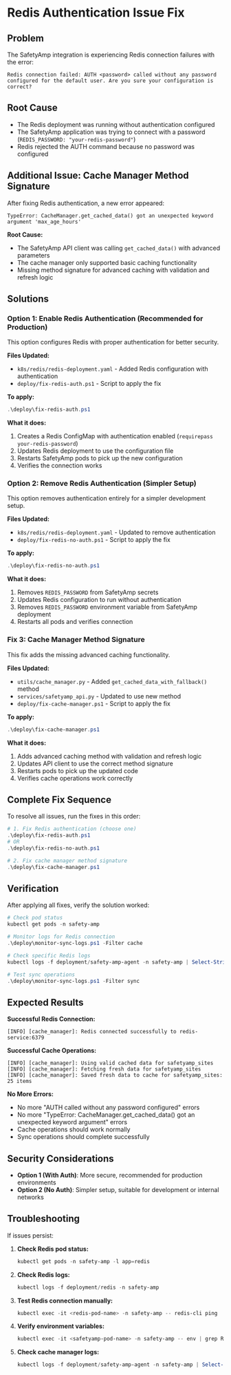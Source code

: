 # Redis Authentication Issue Fix

## Problem
The SafetyAmp integration is experiencing Redis connection failures with the error:
```
Redis connection failed: AUTH <password> called without any password configured for the default user. Are you sure your configuration is correct?
```

## Root Cause
- The Redis deployment was running without authentication configured
- The SafetyAmp application was trying to connect with a password (`REDIS_PASSWORD: "your-redis-password"`)
- Redis rejected the AUTH command because no password was configured

## Additional Issue: Cache Manager Method Signature
After fixing Redis authentication, a new error appeared:
```
TypeError: CacheManager.get_cached_data() got an unexpected keyword argument 'max_age_hours'
```

**Root Cause:**
- The SafetyAmp API client was calling `get_cached_data()` with advanced parameters
- The cache manager only supported basic caching functionality
- Missing method signature for advanced caching with validation and refresh logic

## Solutions

### Option 1: Enable Redis Authentication (Recommended for Production)
This option configures Redis with proper authentication for better security.

**Files Updated:**
- `k8s/redis/redis-deployment.yaml` - Added Redis configuration with authentication
- `deploy/fix-redis-auth.ps1` - Script to apply the fix

**To apply:**
```powershell
.\deploy\fix-redis-auth.ps1
```

**What it does:**
1. Creates a Redis ConfigMap with authentication enabled (`requirepass your-redis-password`)
2. Updates Redis deployment to use the configuration file
3. Restarts SafetyAmp pods to pick up the new configuration
4. Verifies the connection works

### Option 2: Remove Redis Authentication (Simpler Setup)
This option removes authentication entirely for a simpler development setup.

**Files Updated:**
- `k8s/redis/redis-deployment.yaml` - Updated to remove authentication
- `deploy/fix-redis-no-auth.ps1` - Script to apply the fix

**To apply:**
```powershell
.\deploy\fix-redis-no-auth.ps1
```

**What it does:**
1. Removes `REDIS_PASSWORD` from SafetyAmp secrets
2. Updates Redis configuration to run without authentication
3. Removes `REDIS_PASSWORD` environment variable from SafetyAmp deployment
4. Restarts all pods and verifies connection

### Fix 3: Cache Manager Method Signature
This fix adds the missing advanced caching functionality.

**Files Updated:**
- `utils/cache_manager.py` - Added `get_cached_data_with_fallback()` method
- `services/safetyamp_api.py` - Updated to use new method
- `deploy/fix-cache-manager.ps1` - Script to apply the fix

**To apply:**
```powershell
.\deploy\fix-cache-manager.ps1
```

**What it does:**
1. Adds advanced caching method with validation and refresh logic
2. Updates API client to use the correct method signature
3. Restarts pods to pick up the updated code
4. Verifies cache operations work correctly

## Complete Fix Sequence

To resolve all issues, run the fixes in this order:

```powershell
# 1. Fix Redis authentication (choose one)
.\deploy\fix-redis-auth.ps1
# OR
.\deploy\fix-redis-no-auth.ps1

# 2. Fix cache manager method signature
.\deploy\fix-cache-manager.ps1
```

## Verification

After applying all fixes, verify the solution worked:

```powershell
# Check pod status
kubectl get pods -n safety-amp

# Monitor logs for Redis connection
.\deploy\monitor-sync-logs.ps1 -Filter cache

# Check specific Redis logs
kubectl logs -f deployment/safety-amp-agent -n safety-amp | Select-String -Pattern "Redis|redis|cache"

# Test sync operations
.\deploy\monitor-sync-logs.ps1 -Filter sync
```

## Expected Results

**Successful Redis Connection:**
```
[INFO] [cache_manager]: Redis connected successfully to redis-service:6379
```

**Successful Cache Operations:**
```
[INFO] [cache_manager]: Using valid cached data for safetyamp_sites
[INFO] [cache_manager]: Fetching fresh data for safetyamp_sites
[INFO] [cache_manager]: Saved fresh data to cache for safetyamp_sites: 25 items
```

**No More Errors:**
- No more "AUTH <password> called without any password configured" errors
- No more "TypeError: CacheManager.get_cached_data() got an unexpected keyword argument" errors
- Cache operations should work normally
- Sync operations should complete successfully

## Security Considerations

- **Option 1 (With Auth)**: More secure, recommended for production environments
- **Option 2 (No Auth)**: Simpler setup, suitable for development or internal networks

## Troubleshooting

If issues persist:

1. **Check Redis pod status:**
   ```powershell
   kubectl get pods -n safety-amp -l app=redis
   ```

2. **Check Redis logs:**
   ```powershell
   kubectl logs -f deployment/redis -n safety-amp
   ```

3. **Test Redis connection manually:**
   ```powershell
   kubectl exec -it <redis-pod-name> -n safety-amp -- redis-cli ping
   ```

4. **Verify environment variables:**
   ```powershell
   kubectl exec -it <safetyamp-pod-name> -n safety-amp -- env | grep REDIS
   ```

5. **Check cache manager logs:**
   ```powershell
   kubectl logs -f deployment/safety-amp-agent -n safety-amp | Select-String -Pattern "cache|Cache"
   ```
